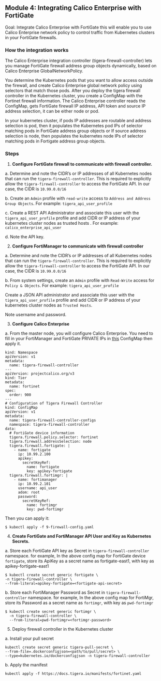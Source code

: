 ## Module 4: Integrating Calico Enterprise with FortiGate

Goal: Integrate Calico Enterprise with FortiGate this will enable you to use Calico Enterprise network policy to control traffic from Kubernetes clusters in your FortiGate firewalls.

### How the integration works
The Calico Enterprise integration controller (tigera-firewall-controller) lets you manage FortiGate firewall address group objects dynamically, based on Calico Enterprise GlobalNetworkPolicy.

You determine the Kubernetes pods that you want to allow access outside the firewall, and create Calico Enterprise global network policy using selectors that match those pods. After you deploy the tigera firewall controller in the Kubernetes cluster, you create a ConfigMap with the Fortinet firewall information. The Calico Enterprise controller reads the ConfigMap, gets FortiGate firewall IP address, API token and source IP address selection, it can be either node or pod.

In your kubernetes cluster, if pods IP addresses are routable and address selection is pod, then it populates the Kubernetes pod IPs of selector matching pods in FortiGate address group objects or
If source address selection is node, then populates the kubernetes node IPs of selector matching pods in Fortigate address group objects.

### Steps


1. **Configure FortiGate firewall to communicate with firewall controller.**

a. Determine and note the CIDR’s or IP addresses of all Kubernetes nodes that can run the `tigera-firewall-controller`. This is required to explicitly allow the `tigera-firewall-controller` to access the FortiGate API. In our case, the CIDR is `10.99.0.0/16`

b. Create an `Admin` profile with `read-write` access to `Address and Address Group Objects`. For example: `tigera_api_user_profile`

c. Create a REST API Administrator and associate this user with the `tigera_api_user_profile` profile and add CIDR or IP address of your kubernetes cluster nodes as trusted hosts . For example: `calico_enterprise_api_user`

d. Note the API key.


2. **Configure FortiManager to communicate with firewall controller** 

a. Determine and note the CIDR’s or IP addresses of all Kubernetes nodes that can run the `tigera-firewall-controller`. This is required to explicitly allow the `tigera-firewall-controller` to access the FortiGate API. In our case, the CIDR is `10.99.0.0/16`

b. From system settings, create an `Admin` profile with `Read-Write` access for `Policy & Objects`. For example: `tigera_api_user_profile`

Create a JSON API administrator and associate this user with the `tigera_api_user_profile` profile and add CIDR or IP address of your kubernetes cluster nodes as `Trusted Hosts`.

Note username and password.

3. **Configure Calico Enterprise**

a. From the master node, you will configure Calico Enterprise. You need to fill in your FortiManager and FortiGate PRIVATE IPs in [this](../9-firewall-config.yaml) ConfigMap then apply it. 

```
kind: Namespace
apiVersion: v1
metadata:
  name: tigera-firewall-controller
---
apiVersion: projectcalico.org/v3
kind: Tier
metadata:
  name: fortinet
spec:
  order: 900
---
# Configuration of Tigera Firewall Controller
kind: ConfigMap
apiVersion: v1
metadata:
  name: tigera-firewall-controller-configs
  namespace: tigera-firewall-controller
data:
  # FortiGate device information
  tigera.firewall.policy.selector: fortinet
  tigera.firewall.addressSelection: node
  tigera.firewall.fortigate: |
    - name: fortigate
      ip: 10.99.2.100
      apikey: 
        secretKeyRef:
          name: fortigate
          key: apikey-fortigate
  tigera.firewall.fortimgr: |
    - name: fortimanager
      ip: 10.99.2.101
      username: api_user
      adom: root
      password:
        secretKeyRef:
          name: fortimgr
          key: pwd-fortimgr
```

Then you can apply it:

```
$ kubectl apply -f 9-firewall-config.yaml
```


4. **Create FortiGate and FortiManager API User and Key as Kubernetes Secrets.**

a. Store each FortiGate API key as Secret in `tigera-firewall-controller` namespace.
for example, In the above config map for FortiGate device `fortigate`, store its ApiKey as a secret name as fortigate-east1, with key as apikey-fortigate-east1

```
$ kubectl create secret generic fortigate \
-n tigera-firewall-controller \
--from-literal=apikey-fortigate=<fortigate-api-secret>
```

b. Store each FortiManager Password as Secret in `tigera-firewall-controller` namespace.
for example, In the above config map for FortiMgr, store its Password as a secret name as `fortimgr`, with key as `pwd-fortimgr`

```
$ kubectl create secret generic fortimgr \
  -n tigera-firewall-controller \
  --from-literal=pwd-fortimgr=<fortimgr-password>
```

5. Deploy firewall controller in the Kubernetes cluster

a. Install your pull secret

```
kubectl create secret generic tigera-pull-secret \
--from-file=.dockerconfigjson=<path/to/pull/secret> \
--type=kubernetes.io/dockerconfigjson -n tigera-firewall-controller
```

b. Apply the manifest

```
kubectl apply -f https://docs.tigera.io/manifests/fortinet.yaml
```


